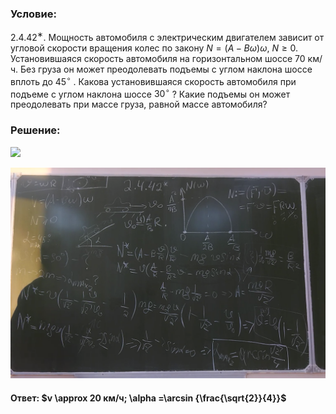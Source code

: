 ###  Условие:

$2.4.42^{∗}.$ Мощность автомобиля с электрическим двигателем зависит от угловой скорости вращения колес по закону $N = (A−B\omega )\omega$, $N \geq 0$. Установившаяся скорость автомобиля на горизонтальном шоссе $70$ км/ч. Без груза он может преодолевать подъемы с углом наклона шоссе вплоть до $45^{\circ}$ . Какова установившаяся скорость автомобиля при подъеме с углом наклона шоссе $30^{\circ}$ ? Какие подъемы он может преодолевать при массе груза, равной массе автомобиля?

###  Решение:

![](https://www.youtube.com/embed/BZafo0KiuzI)

![|1513x1015, 67%](../../img/2.4.42/01.png)

#### Ответ: $v \approx 20 км/ч; \alpha =\arcsin {\frac{\sqrt{2}}{4}}$